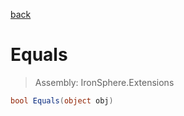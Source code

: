 ﻿

[back](/IronSphere.Extensions/types/ListExtension)

# Equals

> Assembly: IronSphere.Extensions

```csharp
bool Equals(object obj)
```



 